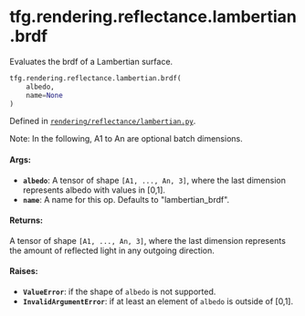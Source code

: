 <div itemscope itemtype="http://developers.google.com/ReferenceObject">
<meta itemprop="name" content="tfg.rendering.reflectance.lambertian.brdf" />
<meta itemprop="path" content="Stable" />
</div>

# tfg.rendering.reflectance.lambertian.brdf

Evaluates the brdf of a Lambertian surface.

``` python
tfg.rendering.reflectance.lambertian.brdf(
    albedo,
    name=None
)
```



Defined in [`rendering/reflectance/lambertian.py`](https://github.com/tensorflow/graphics/blob/master/tensorflow_graphics/rendering/reflectance/lambertian.py).

<!-- Placeholder for "Used in" -->

Note:
  In the following, A1 to An are optional batch dimensions.

#### Args:

* <b>`albedo`</b>: A tensor of shape `[A1, ..., An, 3]`, where the last dimension
    represents albedo with values in [0,1].
* <b>`name`</b>: A name for this op. Defaults to "lambertian_brdf".


#### Returns:

A tensor of shape `[A1, ..., An, 3]`, where the last dimension represents
  the amount of reflected light in any outgoing direction.


#### Raises:

* <b>`ValueError`</b>: if the shape of `albedo` is not supported.
* <b>`InvalidArgumentError`</b>: if at least an element of `albedo` is outside of
  [0,1].
